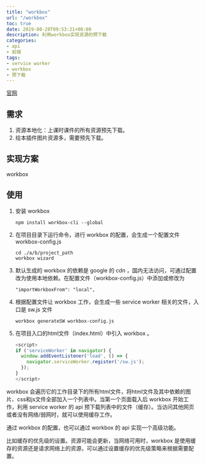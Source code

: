 ```yaml
---
title: "workbox"
url: "/workbox"
toc: true
date: 2019-08-28T09:53:21+08:00
description: 利用workbox实现资源的预下载
categories:
- api
- 前端
tags:
- service worker
- workbox
- 预下载
---
```

[官网](https://developers.google.com/web/tools/workbox/guides/get-started)

## 需求

1. 资源本地化：上课时课件的所有资源预先下载。
2. 绘本插件图片资源多，需要预先下载。

## 实现方案

workbox

## 使用

1. 安装 workbox
    ```
    npm install workbox-cli --global
    ```
1. 在项目目录下运行命令，进行 workbox 的配置，会生成一个配置文件 workbox-config.js
    ```
    cd ./a/b/project_path
    workbox wizard
    ```
1. 默认生成的 workbox 的依赖是 google 的 cdn ，国内无法访问，可通过配置改为使用本地依赖。在配置文件（workbox-config.js）中添加或修改为
    ```
    "importWorkboxFrom": "local",
    ```
1. 根据配置文件让 workbox 工作，会生成一些 service worker 相关的文件，入口是 sw.js 文件
    ```
    workbox generateSW workbox-config.js
    ```
1. 在项目入口的html文件（index.html）中引入 workbox 。
    ```js
    <script>
    if ('serviceWorker' in navigator) {
      window.addEventListener('load', () => {
        navigator.serviceWorker.register('/sw.js');
      });
    }
    </script>
    ```

workbox 会遍历它的工作目录下的所有html文件，将html文件及其中依赖的图片、css和js文件全部加入一个列表中。当第一个页面载入后 workbox 开始工作，利用 service worker 的 api 预下载列表中的文件（缓存）。当访问其他网页或者没有网络/弱网时，就可以使用缓存工作。

通过 workbox 的配置，也可以通过 workbox 的 api 实现一个高级功能。

比如缓存的优先级的设置。资源可能会更新，当网络可用时，workbox 是使用缓存的资源还是请求网络上的资源，可以通过设置缓存的优先级策略来根据需要配置。